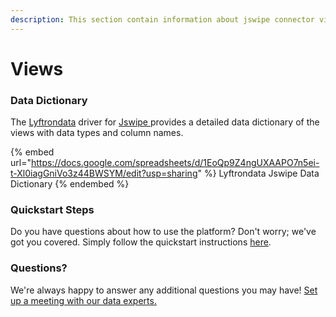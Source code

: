 ```yaml
---
description: This section contain information about jswipe connector views information
---
```


# Views

### Data Dictionary

The [Lyftrondata](https://www.lyftrondata.com/) driver for [Jswipe](https://www.lyftrondata.com/integration/Jswipe/)[ ](https://www.lyftrondata.com/integration/jswipe/)provides a detailed data dictionary of the views with data types and column names.

{% embed url="https://docs.google.com/spreadsheets/d/1EoQp9Z4ngUXAAPO7n5ei-t-Xl0iagGniVo3z44BWSYM/edit?usp=sharing" %}
Lyftrondata Jswipe Data Dictionary
{% endembed %}

### Quickstart Steps

Do you have questions about how to use the platform? Don't worry; we've got you covered. Simply follow the quickstart instructions [here](../../../../quickstart-steps.md).

### Questions? <a href="#questions" id="questions"></a>

We're always happy to answer any additional questions you may have! [Set up a meeting with our data experts.](https://www.lyftrondata.com/book-a-meeting/)


